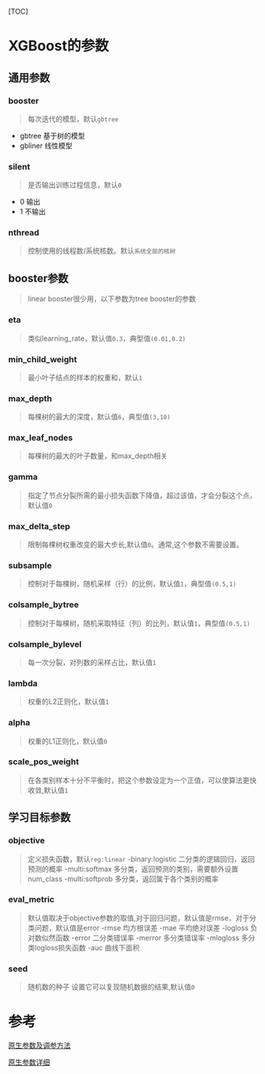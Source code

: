 [TOC]
# XGBoost的参数
## 通用参数
### booster
> 每次迭代的模型，默认`gbtree`
- gbtree 基于树的模型
- gbliner 线性模型

### silent
> 是否输出训练过程信息，默认`0`
- 0 输出
- 1 不输出

### nthread
> 控制使用的线程数/系统核数。默认`系统全部的核树`

## booster参数
> linear booster很少用，以下参数为tree booster的参数
### eta
> 类似learning_rate，默认值`0.3`，典型值`(0.01,0.2)`
### min_child_weight
> 最小叶子结点的样本的权重和，默认`1`
### max_depth
> 每棵树的最大的深度，默认值`6`，典型值`(3,10)`
### max_leaf_nodes
> 每棵树的最大的叶子数量，和max_depth相关
### gamma
>指定了节点分裂所需的最小损失函数下降值，超过该值，才会分裂这个点，默认值`0`
### max_delta_step
> 限制每棵树权重改变的最大步长,默认值`0`。通常,这个参数不需要设置。
### subsample
> 控制对于每棵树，随机采样（行）的比例，默认值`1`，典型值`(0.5,1)`
### colsample_bytree
> 控制对于每棵树，随机采取特征（列）的比列，默认值`1`，典型值`(0.5,1)`
### colsample_bylevel
> 每一次分裂，对列数的采样占比，默认值`1`
### lambda
> 权重的L2正则化，默认值`1`
### alpha
> 权重的L1正则化，默认值`0`
### scale_pos_weight
> 在各类别样本十分不平衡时，把这个参数设定为一个正值，可以使算法更快收敛,默认值`1`

## 学习目标参数
### objective
> 定义损失函数，默认`reg:linear`
-binary:logistic 二分类的逻辑回归，返回预测的概率
-multi:softmax 多分类，返回预测的类别，需要额外设置num_class
-multi:softprob 多分类，返回属于各个类别的概率
### eval_metric
> 默认值取决于objective参数的取值,对于回归问题，默认值是rmse，对于分类问题，默认值是error
-rmse 均方根误差
-mae 平均绝对误差
-logloss 负对数似然函数
-error 二分类错误率
-merror 多分类错误率
-mlogloss 多分类logloss损失函数
-auc 曲线下面积
### seed
> 随机数的种子 设置它可以复现随机数据的结果,默认值`0`
# 参考
[原生参数及调参方法](http://www.cnblogs.com/mfryf/p/6293814.html)

[原生参数详细](https://blog.csdn.net/u011630575/article/details/79437043)

